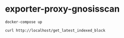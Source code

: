 # exporter-proxy-gnosisscan


```shell
docker-compose up
```

```shell
curl http://localhost/get_latest_indexed_block
```